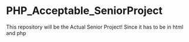 # PHP_Acceptable_SeniorProject
This repository will be the Actual Senior Project! Since it has to be in html and php

